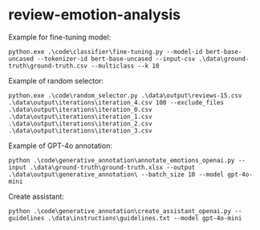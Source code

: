 # review-emotion-analysis

Example for fine-tuning model:

```python.exe .\code\classifier\fine-tuning.py --model-id bert-base-uncased --tokenizer-id bert-base-uncased --input-csv .\data\ground-truth\ground-truth.csv --multiclass --k 10```

Example of random selector:

```python.exe .\code\random_selector.py .\data\output\reviews-15.csv .\data\output\iterations\iteration_4.csv 100 --exclude_files .\data\output\iterations\iteration_0.csv .\data\output\iterations\iteration_1.csv .\data\output\iterations\iteration_2.csv .\data\output\iterations\iteration_3.csv```

Example of GPT-4o annotation:

```python .\code\generative_annotation\annotate_emotions_openai.py --input .\data\ground-truth\ground-truth.xlsx --output .\data\output\generative_annotation\ --batch_size 10 --model gpt-4o-mini```

Create assistant:

```python .\code\generative_annotation\create_assistant_openai.py --guidelines .\data\instructions\guidelines.txt --model gpt-4o-mini```


